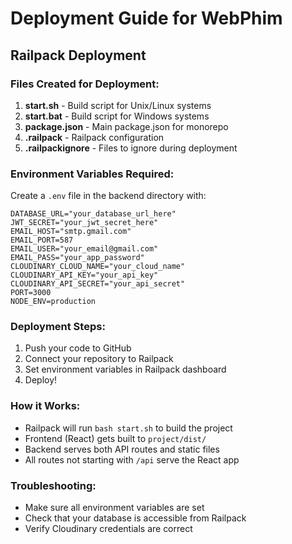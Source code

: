 # Deployment Guide for WebPhim

## Railpack Deployment

### Files Created for Deployment:

1. **start.sh** - Build script for Unix/Linux systems
2. **start.bat** - Build script for Windows systems  
3. **package.json** - Main package.json for monorepo
4. **.railpack** - Railpack configuration
5. **.railpackignore** - Files to ignore during deployment

### Environment Variables Required:

Create a `.env` file in the backend directory with:

```env
DATABASE_URL="your_database_url_here"
JWT_SECRET="your_jwt_secret_here"
EMAIL_HOST="smtp.gmail.com"
EMAIL_PORT=587
EMAIL_USER="your_email@gmail.com"
EMAIL_PASS="your_app_password"
CLOUDINARY_CLOUD_NAME="your_cloud_name"
CLOUDINARY_API_KEY="your_api_key"
CLOUDINARY_API_SECRET="your_api_secret"
PORT=3000
NODE_ENV=production
```

### Deployment Steps:

1. Push your code to GitHub
2. Connect your repository to Railpack
3. Set environment variables in Railpack dashboard
4. Deploy!

### How it Works:

- Railpack will run `bash start.sh` to build the project
- Frontend (React) gets built to `project/dist/`
- Backend serves both API routes and static files
- All routes not starting with `/api` serve the React app

### Troubleshooting:

- Make sure all environment variables are set
- Check that your database is accessible from Railpack
- Verify Cloudinary credentials are correct

